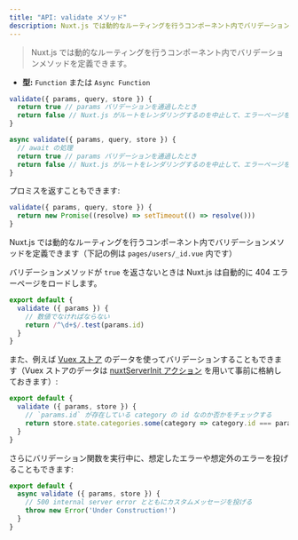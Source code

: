 ```yaml
---
title: "API: validate メソッド"
description: Nuxt.js では動的なルーティングを行うコンポーネント内でバリデーションメソッドを定義できます。
---
```


> Nuxt.js では動的なルーティングを行うコンポーネント内でバリデーションメソッドを定義できます。

- **型:** `Function` または `Async Function`

```js
validate({ params, query, store }) {
  return true // params バリデーションを通過したとき
  return false // Nuxt.js がルートをレンダリングするのを中止して、エラーページを表示させる
}
```

```js
async validate({ params, query, store }) {
  // await の処理
  return true // params バリデーションを通過したとき
  return false // Nuxt.js がルートをレンダリングするのを中止して、エラーページを表示させる
}
```

プロミスを返すこともできます:

```js
validate({ params, query, store }) {
  return new Promise((resolve) => setTimeout(() => resolve()))
}
```

Nuxt.js では動的なルーティングを行うコンポーネント内でバリデーションメソッドを定義できます（下記の例は `pages/users/_id.vue` 内です）

バリデーションメソッドが `true` を返さないときは Nuxt.js は自動的に 404 エラーページをロードします。

```js
export default {
  validate ({ params }) {
    // 数値でなければならない
    return /^\d+$/.test(params.id)
  }
}
```

また、例えば [Vuex ストア](/guide/vuex-store) のデータを使ってバリデーションすることもできます（Vuex ストアのデータは [nuxtServerInit アクション](/guide/vuex-store#nuxtserverinit-アクション) を用いて事前に格納しておきます）:

```js
export default {
  validate ({ params, store }) {
    // `params.id` が存在している category の id なのか否かをチェックする
    return store.state.categories.some(category => category.id === params.id)
  }
}
```

さらにバリデーション関数を実行中に、想定したエラーや想定外のエラーを投げることもできます:

 ```js
export default {
   async validate ({ params, store }) {
     // 500 internal server error とともにカスタムメッセージを投げる
     throw new Error('Under Construction!')
   }
}
```
